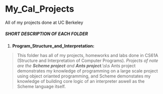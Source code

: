 # My_Cal_Projects
All of my projects done at UC Berkeley

##### SHORT DESCRIPTION OF EACH FOLDER  #####

1) **Program_Structure_and_Interpretation:**
> This folder has all of my projects, homeworks and labs done in CS61A (Structure and Interpretation of Computer Programs). *Projects of note are the __Scheme project__ and __Ants project__.*\s\s
Ants project demonstrates my knowledge of programming on a large scale project using object orianted programming, and Scheme demonstates my knowledge of building core logic of an interpreter aswell as the Scheme language itself. 
